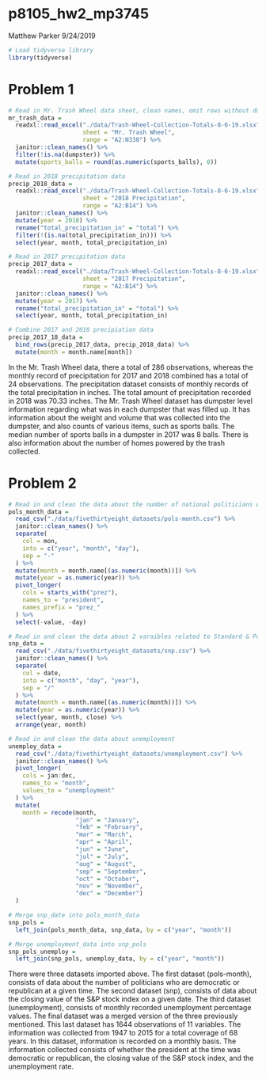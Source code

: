 p8105\_hw2\_mp3745
================
Matthew Parker
9/24/2019

``` r
# Load tidyverse library
library(tidyverse)
```

# Problem 1

``` r
# Read in Mr. Trash Wheel data sheet, clean names, omit rows without dumpster specific data, round sports_balls to nearest int
mr_trash_data = 
  readxl::read_excel("./data/Trash-Wheel-Collection-Totals-8-6-19.xlsx", 
                     sheet = "Mr. Trash Wheel", 
                     range = "A2:N338") %>% 
  janitor::clean_names() %>%
  filter(!is.na(dumpster)) %>%
  mutate(sports_balls = round(as.numeric(sports_balls), 0))
```

``` r
# Read in 2018 precipitation data
precip_2018_data = 
  readxl::read_excel("./data/Trash-Wheel-Collection-Totals-8-6-19.xlsx", 
                     sheet = "2018 Precipitation", 
                     range = "A2:B14") %>% 
  janitor::clean_names() %>%
  mutate(year = 2018) %>%
  rename("total_precipitation_in" = "total") %>%
  filter(!(is.na(total_precipitation_in))) %>%
  select(year, month, total_precipitation_in)

# Read in 2017 precipitation data
precip_2017_data = 
  readxl::read_excel("./data/Trash-Wheel-Collection-Totals-8-6-19.xlsx", 
                     sheet = "2017 Precipitation", 
                     range = "A2:B14") %>% 
  janitor::clean_names() %>%
  mutate(year = 2017) %>%
  rename("total_precipitation_in" = "total") %>%
  select(year, month, total_precipitation_in)

# Combine 2017 and 2018 precipiation data
precip_2017_18_data = 
  bind_rows(precip_2017_data, precip_2018_data) %>% 
  mutate(month = month.name[month])
```

In the Mr. Trash Wheel data, there a total of 286 observations, whereas
the monthly record of precipitation for 2017 and 2018 combined has a
total of 24 observations. The precipitation dataset consists of monthly
records of the total precipitation in inches. The total amount of
precipitation recorded in 2018 was 70.33 inches. The Mr. Trash Wheel
dataset has dumpster level information regarding what was in each
dumpster that was filled up. It has information about the weight and
volume that was collected into the dumpster, and also counts of various
items, such as sports balls. The median number of sports balls in a
dumpster in 2017 was 8 balls. There is also information about the number
of homes powered by the trash
collected.

# Problem 2

``` r
# Read in and clean the data about the number of national politicians who are democratic or republican at a given time
pols_month_data = 
  read_csv("./data/fivethirtyeight_datasets/pols-month.csv") %>% 
  janitor::clean_names() %>%
  separate(
    col = mon,
    into = c("year", "month", "day"),
    sep = "-"
  ) %>%
  mutate(month = month.name[(as.numeric(month))]) %>%
  mutate(year = as.numeric(year)) %>%
  pivot_longer(
    cols = starts_with("prez"),
    names_to = "president",
    names_prefix = "prez_"
  ) %>%
  select(-value, -day)
```

``` r
# Read in and clean the data about 2 varaibles related to Standard & Poor’s stock market index (S&P)
snp_data = 
  read_csv("./data/fivethirtyeight_datasets/snp.csv") %>% 
  janitor::clean_names() %>%
  separate(
    col = date,
    into = c("month", "day", "year"),
    sep = "/"
  ) %>%
  mutate(month = month.name[(as.numeric(month))]) %>%
  mutate(year = as.numeric(year)) %>%
  select(year, month, close) %>%
  arrange(year, month)
```

``` r
# Read in and clean the data about unemployment
unemploy_data = 
  read_csv("./data/fivethirtyeight_datasets/unemployment.csv") %>% 
  janitor::clean_names() %>%
  pivot_longer(
    cols = jan:dec,
    names_to = "month",
    values_to = "unemployment"
  ) %>%
  mutate(
    month = recode(month, 
                   "jan" = "January",
                   "feb" = "February",
                   "mar" = "March",
                   "apr" = "April",
                   "jun" = "June",
                   "jul" = "July",
                   "aug" = "August",
                   "sep" = "September",
                   "oct" = "October",
                   "nov" = "November",
                   "dec" = "December")
  )
```

``` r
# Merge snp_date into pols_month_data
snp_pols = 
  left_join(pols_month_data, snp_data, by = c("year", "month"))

# Merge unemployment_data into snp_pols
snp_pols_unemploy = 
  left_join(snp_pols, unemploy_data, by = c("year", "month"))
```

There were three datasets imported above. The first dataset
(pols-month), consists of data about the number of politicians who are
democratic or republican at a given time. The second dataset (snp),
consists of data about the closing value of the S\&P stock index on a
given date. The third dataset (unemployment), consists of monthly
recorded unemployment percentage values. The final dataset was a merged
version of the three previously mentioned. This last dataset has 1644
observations of 11 variables. The information was collected from 1947 to
2015 for a total coverage of 68 years. In this dataset, information is
recorded on a monthly basis. The information collected consists of
whether the president at the time was democratic or republican, the
closing value of the S\&P stock index, and the unemployment rate.
